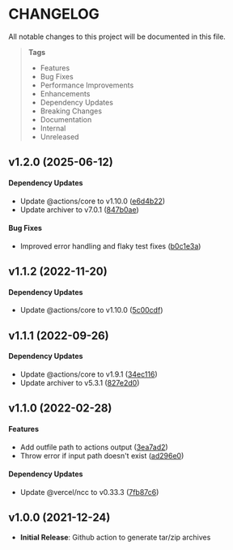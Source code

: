 # CHANGELOG

All notable changes to this project will be documented in this file.

> **Tags**
>
> - Features
> - Bug Fixes
> - Performance Improvements
> - Enhancements
> - Dependency Updates
> - Breaking Changes
> - Documentation
> - Internal
> - Unreleased

## v1.2.0 (2025-06-12)

#### Dependency Updates

- Update @actions/core to v1.10.0 ([e6d4b22](https://github.com/sibiraj-s/action-archiver/commit/e6d4b22))
- Update archiver to v7.0.1 ([847b0ae](https://github.com/sibiraj-s/action-archiver/commit/847b0ae))

#### Bug Fixes

- Improved error handling and flaky test fixes ([b0c1e3a](https://github.com/sibiraj-s/action-archiver/commit/b0c1e3a))

## v1.1.2 (2022-11-20)

#### Dependency Updates

- Update @actions/core to v1.10.0 ([5c00cdf](https://github.com/sibiraj-s/action-archiver/commit/5c00cdf))

## v1.1.1 (2022-09-26)

#### Dependency Updates

- Update @actions/core to v1.9.1 ([34ec116](https://github.com/sibiraj-s/action-archiver/commit/34ec116))
- Update archiver to v5.3.1 ([827e2d0](https://github.com/sibiraj-s/action-archiver/commit/827e2d0))

## v1.1.0 (2022-02-28)

#### Features

- Add outfile path to actions output ([3ea7ad2](https://github.com/sibiraj-s/action-archiver/commit/3ea7ad2))
- Throw error if input path doesn't exist ([ad296e0](https://github.com/sibiraj-s/action-archiver/commit/ad296e0))

#### Dependency Updates

- Update @vercel/ncc to v0.33.3 ([7fb87c6](https://github.com/sibiraj-s/action-archiver/commit/7fb87c6))

## v1.0.0 (2021-12-24)

- **Initial Release**: Github action to generate tar/zip archives
